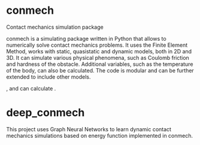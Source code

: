 # conmech

Contact mechanics simulation package

conmech is a simulating package written in Python that allows to numerically solve contact mechanics problems. It uses the Finite Element Method, works with static, quasistatic and dynamic models, both in 2D and 3D. It can simulate various physical phenomena, such as Coulomb friction and hardness of the obstacle. Additional variables, such as the temperature of the body, can also be calculated. The code is modular and can be further extended to include other models.


,  and can calculate . 


# deep_conmech

This project uses Graph Neural Networks to learn dynamic contact mechanics simulations based on energy function implemented in conmech.

